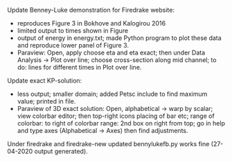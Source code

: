 
Update Benney-Luke demonstration for Firedrake website:
- reproduces Figure 3 in Bokhove and Kalogirou 2016
- limited output to times shown in Figure
- output of energy in energy.txt; made Python program to plot these data and reproduce lower panel of Figure 3.
- Paraview: Open, apply choose eta and eta exact; then under Data Analysis -> Plot over line; choose cross-section along mid channel; to do: lines for different times in Plot over line.

Update exact KP-solution:
- less output; smaller domain; added Petsc include to find maximum value; printed in file.
- Paraview of 3D exact solution: Open, alphabetical -> warp by scalar; view colorbar editor; then top-right icons placing of bar etc; range of colorbar: to right of colorbar range: 2nd box on right from top; go in help and type axes (Alphabetical -> Axes) then find adjustments.

Under firedrake and firedrake-new updated bennylukefb.py works fine (27-04-2020 output generated).



